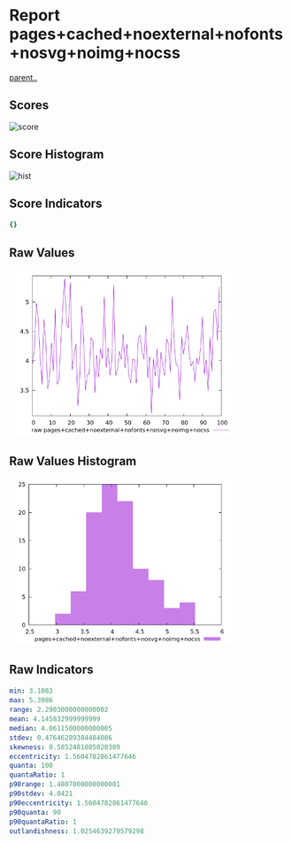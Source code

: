 # Report pages+cached+noexternal+nofonts+nosvg+noimg+nocss

[parent..](./..)  


## Scores

![score](./score.png)  

## Score Histogram

![hist](./hist.png)  

## Score Indicators

```yaml
{}

```

## Raw Values

![raw](./raw.png)  

## Raw Values Histogram

![raw hist](./raw_hist.png)  

## Raw Indicators

```yaml
min: 3.1083
max: 5.3986
range: 2.2903000000000002
mean: 4.145832999999999
median: 4.0611500000000005
stdev: 0.47646289384484086
skewness: 0.5852481085020309
eccentricity: 1.5604782861477646
quanta: 100
quantaRatio: 1
p90range: 1.4807000000000001
p90stdev: 4.0421
p90eccentricity: 1.5604782861477646
p90quanta: 90
p90quantaRatio: 1
outlandishness: 1.0254639279579298

```

<style>
  img {
    max-width: 80%;
  }
</style>
      
